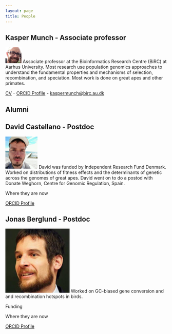 ```yaml
---
layout: page
title: People
---
```

## Kasper Munch - Associate professor 

<p><span class="image right"><img src="images/kasper.jpg"  width="50" /></span> Associate professor at the Bioinformatics Research Centre (BiRC) at Aarhus University. Most research use population genomics approaches to understand the fundamental properties and mechanisms of selection, recombination, and speciation. Most work is done on great apes and other primates.</p>

[CV]() - 
[ORCID Profile](http://orcid.org/) - 
[kaspermunch@birc.au.dk](mailto:kaspermunch@birc.au.dk)


## Alumni

## David Castellano - Postdoc

<p><span class="image right"><img src="images/david_castellano3.png" width="100"  /></span> David was funded by Independent Research Fund Denmark. Worked on distributions of fitness effects and the determinants of genetic across the genomes of great apes. David went on to do a postod with Donate Weghorn, Centre for Genomic Regulation, Spain.</p>


Where they are now

[ORCID Profile](http://orcid.org/)

## Jonas Berglund - Postdoc

<p><span class="image right"><img src="images/jonas_berglund2.png"  width="200" /></span> Worked on GC-biased gene conversion and and recombination hotspots in birds. </p>

Funding

Where they are now

[ORCID Profile](http://orcid.org/)